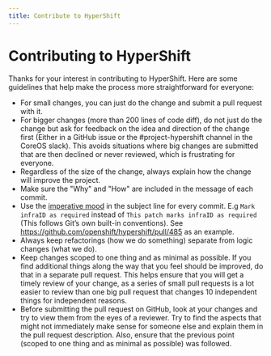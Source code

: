 ```yaml
---
title: Contribute to HyperShift
---
```


# Contributing to HyperShift

Thanks for your interest in contributing to HyperShift. Here are some guidelines that help make the process more straightforward for everyone:

* For small changes, you can just do the change and submit a pull request with it.
* For bigger changes (more than 200 lines of code diff), do not just do the change but ask for feedback on the idea and direction of the change first (Either in a GitHub issue or the #project-hypershift channel in the CoreOS slack). This avoids situations where big changes are submitted that are then declined or never reviewed, which is frustrating for everyone.
* Regardless of the size of the change, always explain how the change will improve the project.
* Make sure the "Why" and "How" are included in the message of each commit.
* Use the [imperative mood](https://en.wikipedia.org/wiki/Imperative_mood) in the subject line for every commit. E.g `Mark infraID as required` instead of `This patch marks infraID as required` (This follows Git’s own built-in conventions). See https://github.com/openshift/hypershift/pull/485 as an example.
* Always keep refactorings (how we do something) separate from logic changes (what we do).
* Keep changes scoped to one thing and as minimal as possible. If you find additional things along the way that you feel should be improved, do that in a separate pull request. This helps ensure that you will get a timely review of your change, as a series of small pull requests is a lot easier to review than one big pull request that changes 10 independent things for independent reasons.
* Before submitting the pull request on GitHub, look at your changes and try to view them from the eyes of a reviewer. Try to find the aspects that might not immediately make sense for someone else and explain them in the pull request description. Also, ensure that the previous point (scoped to one thing and as minimal as possible) was followed.

